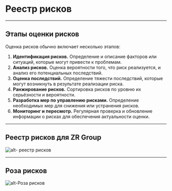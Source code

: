 # Реестр рисков
----

## Этапы оценки рисков

Оценка рисков обычно включает несколько этапов:
1. **Идентификация рисков.** Определение и описание факторов или ситуаций, которые могут привести к проблемам.
2. **Анализ рисков.** Оценка вероятности того, что риск реализуется, и анализ его потенциальных последствий.
3. **Оценка последствий.** Определение тяжести последствий, которые могут возникнуть в результате реализации риска.
3. **Ранжирование рисков.** Сортировка рисков по уровню их серьёзности и вероятности.
4. **Разработка мер по управлению рисками.** Определение необходимых мер для снижения или устранения рисков.
5. **Мониторинг и пересмотр.** Регулярная проверка и обновление информации о рисках для обеспечения актуальности оценки.

---
## Реестр рисков для ZR Group

![alt- реестр рисков](https://github.com/GuliGuli228/KIS/blob/main/%D0%9B%D0%A09/Images/image1.png)

---

## Роза рисков

![alt-Роза рисков](https://github.com/GuliGuli228/KIS/blob/61eb3c06fc238985170518ef0f4e81160a2b772c/%D0%9B%D0%A09/Images/image.png)
